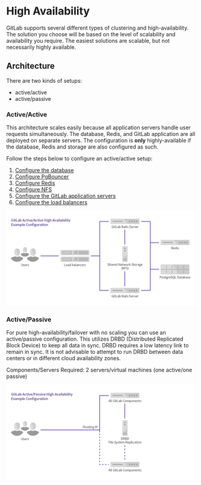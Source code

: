 # High Availability

GitLab supports several different types of clustering and high-availability.
The solution you choose will be based on the level of scalability and
availability you require. The easiest solutions are scalable, but not necessarily
highly available.

## Architecture

There are two kinds of setups:

- active/active
- active/passive

### Active/Active

This architecture scales easily because all application servers handle
user requests simultaneously. The database, Redis, and GitLab application are
all deployed on separate servers. The configuration is **only** highly-available
if the database, Redis and storage are also configured as such.

Follow the steps below to configure an active/active setup:

1. [Configure the database](database.md)
1. [Configure PgBouncer](pgbouncer.md)
1. [Configure Redis](redis.md)
1. [Configure NFS](nfs.md)
1. [Configure the GitLab application servers](gitlab.md)
1. [Configure the load balancers](load_balancer.md)

![Active/Active HA Diagram](../img/high_availability/active-active-diagram.png)

### Active/Passive

For pure high-availability/failover with no scaling you can use an
active/passive configuration. This utilizes DRBD (Distributed Replicated
Block Device) to keep all data in sync. DRBD requires a low latency link to
remain in sync. It is not advisable to attempt to run DRBD between data centers
or in different cloud availability zones.

Components/Servers Required: 2 servers/virtual machines (one active/one passive)

![Active/Passive HA Diagram](../img/high_availability/active-passive-diagram.png)
